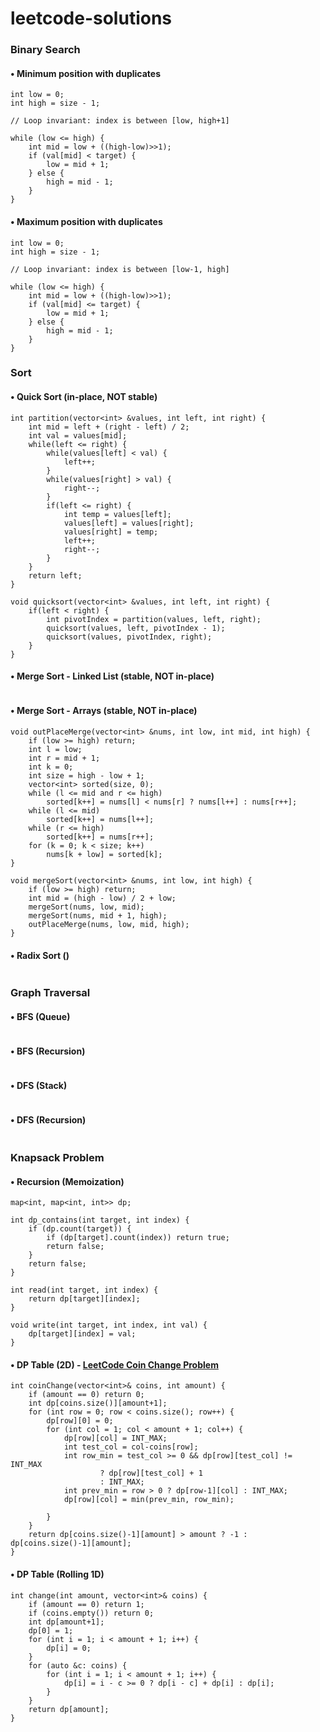 # leetcode-solutions

### Binary Search

#### • Minimum position with duplicates
```
int low = 0;
int high = size - 1;

// Loop invariant: index is between [low, high+1]

while (low <= high) {
    int mid = low + ((high-low)>>1);
    if (val[mid] < target) {
        low = mid + 1;
    } else {
        high = mid - 1;
    }
}
```

#### • Maximum position with duplicates
```
int low = 0;
int high = size - 1;

// Loop invariant: index is between [low-1, high]

while (low <= high) { 
    int mid = low + ((high-low)>>1);
    if (val[mid] <= target) {
        low = mid + 1;
    } else {
        high = mid - 1;
    }
}
```

### Sort

#### • Quick Sort (in-place, NOT stable)
```
int partition(vector<int> &values, int left, int right) {
    int mid = left + (right - left) / 2;
    int val = values[mid];
    while(left <= right) {
        while(values[left] < val) {
            left++;
        }
        while(values[right] > val) {
            right--;
        }
        if(left <= right) {
            int temp = values[left];
            values[left] = values[right];
            values[right] = temp;
            left++;
            right--;
        }
    }
    return left;
}

void quicksort(vector<int> &values, int left, int right) {
    if(left < right) {
        int pivotIndex = partition(values, left, right);
        quicksort(values, left, pivotIndex - 1);
        quicksort(values, pivotIndex, right);
    }
}
```
#### • Merge Sort - Linked List (stable, NOT in-place)
```
```
#### • Merge Sort - Arrays (stable, NOT in-place)
```
void outPlaceMerge(vector<int> &nums, int low, int mid, int high) {
    if (low >= high) return;
    int l = low;
    int r = mid + 1;
    int k = 0;
    int size = high - low + 1;
    vector<int> sorted(size, 0);
    while (l <= mid and r <= high)
        sorted[k++] = nums[l] < nums[r] ? nums[l++] : nums[r++];
    while (l <= mid) 
        sorted[k++] = nums[l++];
    while (r <= high) 
        sorted[k++] = nums[r++];
    for (k = 0; k < size; k++)
        nums[k + low] = sorted[k];
}

void mergeSort(vector<int> &nums, int low, int high) {
    if (low >= high) return;
    int mid = (high - low) / 2 + low;
    mergeSort(nums, low, mid);
    mergeSort(nums, mid + 1, high);
    outPlaceMerge(nums, low, mid, high);
}
```
#### • Radix Sort ()
```
```
### Graph Traversal

#### • BFS (Queue)
```
```
#### • BFS (Recursion)
```
```
#### • DFS (Stack)
```
```
#### • DFS (Recursion)
```
```
### Knapsack Problem
#### • Recursion (Memoization)
```
map<int, map<int, int>> dp;
    
int dp_contains(int target, int index) {
    if (dp.count(target)) {
        if (dp[target].count(index)) return true;
        return false;
    }
    return false;
}

int read(int target, int index) {
    return dp[target][index];
}

void write(int target, int index, int val) {
    dp[target][index] = val;
}
```
#### • DP Table (2D) - [LeetCode Coin Change Problem](https://leetcode.com/problems/coin-change/)
```
int coinChange(vector<int>& coins, int amount) {
    if (amount == 0) return 0;
    int dp[coins.size()][amount+1];
    for (int row = 0; row < coins.size(); row++) {
        dp[row][0] = 0;
        for (int col = 1; col < amount + 1; col++) {
            dp[row][col] = INT_MAX;
            int test_col = col-coins[row];
            int row_min = test_col >= 0 && dp[row][test_col] != INT_MAX 
                    ? dp[row][test_col] + 1
                    : INT_MAX;
            int prev_min = row > 0 ? dp[row-1][col] : INT_MAX;
            dp[row][col] = min(prev_min, row_min);

        }
    }
    return dp[coins.size()-1][amount] > amount ? -1 : dp[coins.size()-1][amount];
}
```
#### • DP Table (Rolling 1D)
```
int change(int amount, vector<int>& coins) {
    if (amount == 0) return 1;
    if (coins.empty()) return 0;
    int dp[amount+1];
    dp[0] = 1;
    for (int i = 1; i < amount + 1; i++) {
        dp[i] = 0;
    }
    for (auto &c: coins) {
        for (int i = 1; i < amount + 1; i++) {
            dp[i] = i - c >= 0 ? dp[i - c] + dp[i] : dp[i];
        }
    }
    return dp[amount];
}
```
